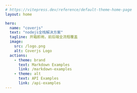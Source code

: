 ```yaml
---
# https://vitepress.dev/reference/default-theme-home-page
layout: home

hero:
  name: "coverjs"
  text: "nodejs全栈解决方案"
  tagline: 开箱即用，前后端全流程覆盖
  image: 
    src: /logo.png
    alt: Coverjs Logo
  actions:
    - theme: brand
      text: Markdown Examples
      link: /markdown-examples
    - theme: alt
      text: API Examples
      link: /api-examples
---
```

